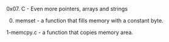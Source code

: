 0x07. C - Even more pointers, arrays and strings

0. memset - a function that fills memory with a constant byte.

1-memcpy.c - a function that copies memory area.
